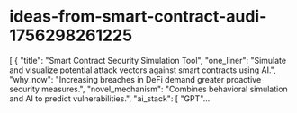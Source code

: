 # ideas-from-smart-contract-audi-1756298261225
[ { "title": "Smart Contract Security Simulation Tool", "one_liner": "Simulate and visualize potential attack vectors against smart contracts using AI.", "why_now": "Increasing breaches in DeFi demand greater proactive security measures.", "novel_mechanism": "Combines behavioral simulation and AI to predict vulnerabilities.", "ai_stack": [ "GPT"...
